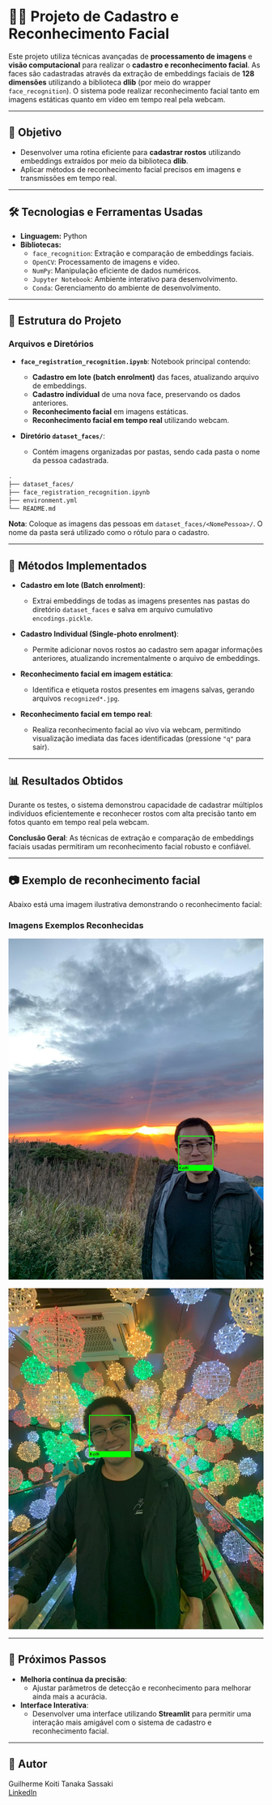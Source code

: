 # 🧑‍💻 **Projeto de Cadastro e Reconhecimento Facial**

Este projeto utiliza técnicas avançadas de **processamento de imagens** e **visão computacional** para realizar o **cadastro e reconhecimento facial**. As faces são cadastradas através da extração de embeddings faciais de **128 dimensões** utilizando a biblioteca **dlib** (por meio do wrapper `face_recognition`). O sistema pode realizar reconhecimento facial tanto em imagens estáticas quanto em vídeo em tempo real pela webcam.

---

## 🎯 **Objetivo**
- Desenvolver uma rotina eficiente para **cadastrar rostos** utilizando embeddings extraídos por meio da biblioteca **dlib**.
- Aplicar métodos de reconhecimento facial precisos em imagens e transmissões em tempo real.

---

## 🛠 **Tecnologias e Ferramentas Usadas**
- **Linguagem:** Python
- **Bibliotecas:**
  - `face_recognition`: Extração e comparação de embeddings faciais.
  - `OpenCV`: Processamento de imagens e vídeo.
  - `NumPy`: Manipulação eficiente de dados numéricos.
  - `Jupyter Notebook`: Ambiente interativo para desenvolvimento.
  - `Conda`: Gerenciamento do ambiente de desenvolvimento.

---

## 📂 **Estrutura do Projeto**
### **Arquivos e Diretórios**
- **`face_registration_recognition.ipynb`**: Notebook principal contendo:
  - **Cadastro em lote (batch enrolment)** das faces, atualizando arquivo de embeddings.
  - **Cadastro individual** de uma nova face, preservando os dados anteriores.
  - **Reconhecimento facial** em imagens estáticas.
  - **Reconhecimento facial em tempo real** utilizando webcam.

- **Diretório `dataset_faces/`**:
  - Contém imagens organizadas por pastas, sendo cada pasta o nome da pessoa cadastrada.

```
.
├── dataset_faces/
├── face_registration_recognition.ipynb
├── environment.yml
└── README.md
```

**Nota**: Coloque as imagens das pessoas em `dataset_faces/<NomePessoa>/`. O nome da pasta será utilizado como o rótulo para o cadastro.

---

## 🧠 **Métodos Implementados**
- **Cadastro em lote (Batch enrolment)**:
  - Extrai embeddings de todas as imagens presentes nas pastas do diretório `dataset_faces` e salva em arquivo cumulativo `encodings.pickle`.

- **Cadastro Individual (Single-photo enrolment)**:
  - Permite adicionar novos rostos ao cadastro sem apagar informações anteriores, atualizando incrementalmente o arquivo de embeddings.

- **Reconhecimento facial em imagem estática**:
  - Identifica e etiqueta rostos presentes em imagens salvas, gerando arquivos `recognized*.jpg`.

- **Reconhecimento facial em tempo real**:
  - Realiza reconhecimento facial ao vivo via webcam, permitindo visualização imediata das faces identificadas (pressione `"q"` para sair).

---

## 📊 **Resultados Obtidos**
Durante os testes, o sistema demonstrou capacidade de cadastrar múltiplos indivíduos eficientemente e reconhecer rostos com alta precisão tanto em fotos quanto em tempo real pela webcam.

**Conclusão Geral**: As técnicas de extração e comparação de embeddings faciais usadas permitiram um reconhecimento facial robusto e confiável.

---

## 📷 **Exemplo de reconhecimento facial**
Abaixo está uma imagem ilustrativa demonstrando o reconhecimento facial:

### Imagens Exemplos Reconhecidas
![Exemplo Reconhecimento Facial](recognized.jpg)


![Exemplo 2 de Reconhecimento Facial](recognized_1.jpg)

---

## 🚀 **Próximos Passos**
- **Melhoria contínua da precisão**:
  - Ajustar parâmetros de detecção e reconhecimento para melhorar ainda mais a acurácia.
- **Interface Interativa**:
  - Desenvolver uma interface utilizando **Streamlit** para permitir uma interação mais amigável com o sistema de cadastro e reconhecimento facial.

---

## 👤 **Autor**
Guilherme Koiti Tanaka Sassaki  
[LinkedIn](https://www.linkedin.com/in/guilherme-sassaki-10b81ba7/)
